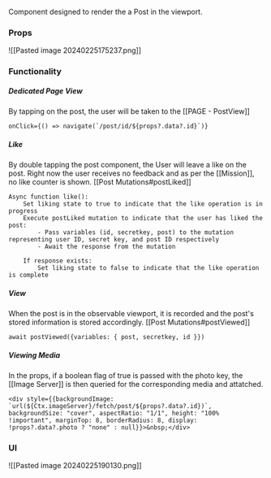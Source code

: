 
Component designed to render the a Post in the viewport.


### Props

![[Pasted image 20240225175237.png]]


### Functionality

##### Dedicated Page View

By tapping on the post, the user will be taken to the [[PAGE - PostView]]

```
onClick={() => navigate(`/post/id/${props?.data?.id}`)}
```

##### Like

By double tapping the post component, the User will leave a like on the post. Right now the user receives no feedback and as per the [[Mission]], no like counter is shown. [[Post Mutations#postLiked]]

```
Async function like():
    Set liking state to true to indicate that the like operation is in progress
    Execute postLiked mutation to indicate that the user has liked the post:
        - Pass variables (id, secretkey, post) to the mutation representing user ID, secret key, and post ID respectively
        - Await the response from the mutation

    If response exists:
        Set liking state to false to indicate that the like operation is complete
```


##### View

When the post is in the observable viewport, it is recorded and the post's stored information is stored accordingly. [[Post Mutations#postViewed]]

```
await postViewed({variables: { post, secretkey, id }})
```


##### Viewing Media

In the props, if a boolean flag of true is passed with the photo key, the [[Image Server]] is then queried for the corresponding media and attatched.

```
<div style={{backgroundImage: `url(${Ctx.imageServer}/fetch/post/${props?.data?.id})`, backgroundSize: "cover", aspectRatio: "1/1", height: "100% !important", marginTop: 8, borderRadius: 8, display: !props?.data?.photo ? "none" : null}}>&nbsp;</div>
```


### UI

![[Pasted image 20240225190130.png]]